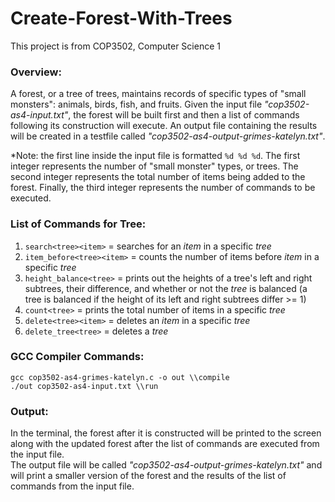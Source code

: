 # **Create-Forest-With-Trees**
This project is from COP3502, Computer Science 1

### Overview:
A forest, or a tree of trees, maintains records of specific types of "small monsters": animals, birds, fish, and fruits. Given the input file _"cop3502-as4-input.txt"_, the forest will be built first and then a list of commands following its construction will execute. An output file containing the results will be created in a testfile called _"cop3502-as4-output-grimes-katelyn.txt"_.  
  
*Note: the first line inside the input file is formatted  `%d %d %d`. The first integer represents the number of "small monster" types, or trees. The second integer represents the total number of items being added to the forest. Finally, the third integer represents the number of commands to be executed.  

### List of Commands for Tree:
1. `search<tree><item>` = searches for an _item_ in a specific _tree_
2. `item_before<tree><item>` = counts the number of items before _item_ in a specific _tree_
3. `height_balance<tree>` = prints out the heights of a tree's left and right subtrees, their difference, and whether or not the _tree_ is balanced (a tree is balanced if the height of its left and right subtrees differ >= 1)
4. `count<tree>` = prints the total number of items in a specific _tree_
5. `delete<tree><item>` = deletes an _item_ in a specific _tree_
6. `delete_tree<tree>` = deletes a _tree_

### GCC Compiler Commands:
```
gcc cop3502-as4-grimes-katelyn.c -o out \\compile
./out cop3502-as4-input.txt \\run
```

### Output:
In the terminal, the forest after it is constructed will be printed to the screen along with the updated forest after the list of commands are executed from the input file.      
The output file will be called _"cop3502-as4-output-grimes-katelyn.txt"_ and will print a smaller version of the forest and the results of the list of commands from the input file. 
